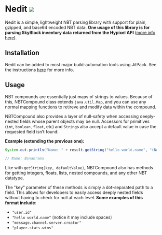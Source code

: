 # Nedit [![](https://jitpack.io/v/TheNullicorn/Nedit.svg)](https://jitpack.io/#TheNullicorn/Nedit)
Nedit is a simple, lightweight NBT parsing library with support for plain, gzipped, and base64 encoded NBT data. __One usage of this library is for parsing SkyBlock inventory data returned from the Hypixel API__ ([more info here](https://github.com/HypixelDev/PublicAPI/tree/master/Documentation#skyblock-items-and-inventories)).

## Installation
Nedit can be added to most major build-automation tools using JitPack. See the instructions [here](https://jitpack.io/#TheNullicorn/Nedit) for more info.

## Usage


NBT compounds are essentially just maps of strings to values. Because of this, NBTCompound class extends `java.util.Map`, and you can use any normal mapping functions to retireve and modify data within the compound.

NBTCompound also provides a layer of null-safety when accessing deeply-nested fields whose parent objects may be null. Accessors for primitives (`int`, `boolean`, `float`, etc) and `String`s also accept a default value in case the requested field isn't found.

**Example (extending the previous one):**
```java
System.out.println("Name: " + result.getString("hello world.name", "(Not Found!)"));

// Name: Bananrama
```
Like with `getString(key, defaultValue)`, NBTCompound also has methods for getting integers, floats, lists, nested compounds, and any other NBT datatype.

The "key" parameter of these methods is simply a dot-separated path to a field. This allows for developers to easily access deeply nested fields without having to check for null at each level. **Some examples of this format include:**
- `"user.id"`
- `"hello world.name"` (notice it may include spaces)
- `"message.channel.server.creator"`
- `"player.stats.wins"`
